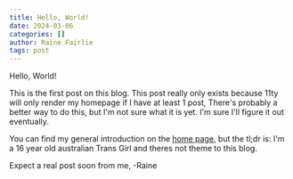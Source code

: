 ```yaml
---
title: Hello, World!
date: 2024-03-06
categories: []
author: Raine Fairlie
tags: post
---
```


Hello, World!

This is the first post on this blog. This post really only exists because 11ty will only render my homepage if I have at least 1 post, There's probably a better way to do this, but I'm not sure what it is yet. I'm sure I'll figure it out eventually.

You can find my general introduction on the [home page](/), but the tl;dr is: I'm a 16 year old australian Trans Girl and theres not theme to this blog.

Expect a real post soon from me, -Raine

